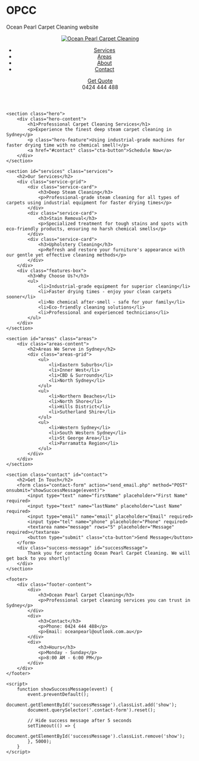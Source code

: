 # OPCC
Ocean Pearl Carpet Cleaning website
<!DOCTYPE html>
<html lang="en">
<head>
    <meta charset="UTF-8">
    <meta name="viewport" content="width=device-width, initial-scale=1.0">
    <title>Ocean Pearl Carpet Cleaning - Sydney</title>
    <link rel="stylesheet" href="styles.css">
</head>
<body>
    <header>
        <div class="nav-container">
            <a href="#" class="logo">
                <img src="https://i.ibb.co/ccQscss/OP-logo.jpg" alt="Ocean Pearl Carpet Cleaning" border="0">
            </a>
            <nav>
                <ul>
                    <li><a href="#services">Services</a></li>
                    <li><a href="#areas">Areas</a></li>
                    <li><a href="#about">About</a></li>
                    <li><a href="#contact">Contact</a></li>
                </ul>
            </nav>
            <div class="quote-container">
                <a href="#contact" class="cta-button">Get Quote</a>
                <div class="phone-number">0424 444 488</div>
            </div>
        </div>
    </header>

    <section class="hero">
        <div class="hero-content">
            <h1>Professional Carpet Cleaning Services</h1>
            <p>Experience the finest deep steam carpet cleaning in Sydney</p>
            <p class="hero-feature">Using industrial-grade machines for faster drying time with no chemical smell!</p>
            <a href="#contact" class="cta-button">Schedule Now</a>
        </div>
    </section>

    <section id="services" class="services">
        <h2>Our Services</h2>
        <div class="service-grid">
            <div class="service-card">
                <h3>Deep Steam Cleaning</h3>
                <p>Professional-grade steam cleaning for all types of carpets using industrial equipment for faster drying times</p>
            </div>
            <div class="service-card">
                <h3>Stain Removal</h3>
                <p>Specialized treatment for tough stains and spots with eco-friendly products, ensuring no harsh chemical smells</p>
            </div>
            <div class="service-card">
                <h3>Upholstery Cleaning</h3>
                <p>Refresh and restore your furniture's appearance with our gentle yet effective cleaning methods</p>
            </div>
        </div>
        <div class="features-box">
            <h3>Why Choose Us?</h3>
            <ul>
                <li>Industrial-grade equipment for superior cleaning</li>
                <li>Faster drying times - enjoy your clean carpets sooner</li>
                <li>No chemical after-smell - safe for your family</li>
                <li>Eco-friendly cleaning solutions</li>
                <li>Professional and experienced technicians</li>
            </ul>
        </div>
    </section>

    <section id="areas" class="areas">
        <div class="areas-content">
            <h2>Areas We Serve in Sydney</h2>
            <div class="areas-grid">
                <ul>
                    <li>Eastern Suburbs</li>
                    <li>Inner West</li>
                    <li>CBD & Surrounds</li>
                    <li>North Sydney</li>
                </ul>
                <ul>
                    <li>Northern Beaches</li>
                    <li>North Shore</li>
                    <li>Hills District</li>
                    <li>Sutherland Shire</li>
                </ul>
                <ul>
                    <li>Western Sydney</li>
                    <li>South Western Sydney</li>
                    <li>St George Area</li>
                    <li>Parramatta Region</li>
                </ul>
            </div>
        </div>
    </section>

    <section class="contact" id="contact">
        <h2>Get In Touch</h2>
        <form class="contact-form" action="send_email.php" method="POST" onsubmit="showSuccessMessage(event)">
            <input type="text" name="firstName" placeholder="First Name" required>
            <input type="text" name="lastName" placeholder="Last Name" required>
            <input type="email" name="email" placeholder="Email" required>
            <input type="tel" name="phone" placeholder="Phone" required>
            <textarea name="message" rows="5" placeholder="Message" required></textarea>
            <button type="submit" class="cta-button">Send Message</button>
        </form>
        <div class="success-message" id="successMessage">
            Thank you for contacting Ocean Pearl Carpet Cleaning. We will get back to you shortly!
        </div>
    </section>

    <footer>
        <div class="footer-content">
            <div>
                <h3>Ocean Pearl Carpet Cleaning</h3>
                <p>Professional carpet cleaning services you can trust in Sydney</p>
            </div>
            <div>
                <h3>Contact</h3>
                <p>Phone: 0424 444 488</p>
                <p>Email: oceanpearl@outlook.com.au</p>
            </div>
            <div>
                <h3>Hours</h3>
                <p>Monday - Sunday</p>
                <p>8:00 AM - 6:00 PM</p>
            </div>
        </div>
    </footer>

    <script>
        function showSuccessMessage(event) {
            event.preventDefault();
            document.getElementById('successMessage').classList.add('show');
            document.querySelector('.contact-form').reset();
            
            // Hide success message after 5 seconds
            setTimeout(() => {
                document.getElementById('successMessage').classList.remove('show');
            }, 5000);
        }
    </script>
</body>
</html>
